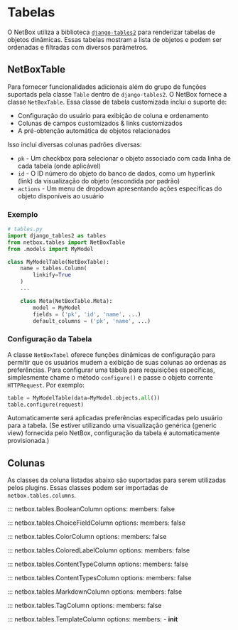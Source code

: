 # Tabelas

O NetBox utiliza a biblioteca [`django-tables2`](https://django-tables2.readthedocs.io/) para renderizar tabelas de objetos dinâmicas. Essas tabelas mostram a lista de objetos e podem ser ordenadas e filtradas com diversos parâmetros.

## NetBoxTable

Para fornecer funcionalidades adicionais além do grupo de funções suportads pela classe `Table` dentro de `django-tables2`. O NetBox fornece a classe `NetBoxTable`. Essa classe de tabela customizada inclui o suporte de:

* Configuração do usuário para exibição de coluna e ordenamento
* Colunas de campos customizados & links customizados
* A pré-obtenção automática de objetos relacionados

Isso inclui diversas colunas padrões diversas:

* `pk` - Um checkbox para selecionar o objeto associado com cada linha de cada tabela (onde aplicável)
* `id` - O ID número do objeto do banco de dados, como um hyperlink (link) da visualização do objeto (escondida por padrão)
* `actions` - Um menu de dropdown apresentando ações específicas do objeto disponíveis ao usuário

### Exemplo

```python
# tables.py
import django_tables2 as tables
from netbox.tables import NetBoxTable
from .models import MyModel

class MyModelTable(NetBoxTable):
    name = tables.Column(
        linkify=True
    )
    ...

    class Meta(NetBoxTable.Meta):
        model = MyModel
        fields = ('pk', 'id', 'name', ...)
        default_columns = ('pk', 'name', ...)
```

### Configuração da Tabela

A classe `NetBoxTabel` oferece funções dinâmicas de configuração para permitir que os usuários mudem a exibição de suas colunas ao ordenas as preferências. Para configurar uma tabela para requisições específicas, simplesmente chame o método `configure()` e passe o objeto corrente `HTTPRequest`. Por exemplo:

```python
table = MyModelTable(data=MyModel.objects.all())
table.configure(request)
```

Automaticamente será aplicadas preferências especificadas pelo usuário para a tabela. (Se estiver utilizando uma visualização genérica (generic view) fornecida pelo NetBox, configuração da tabela é automaticamente provisionada.)

## Colunas

As classes da coluna listadas abaixo são suportadas para serem utilizadas pelos plugins. Essas classes podem ser importadas de `netbox.tables.columns`.

::: netbox.tables.BooleanColumn
    options:
      members: false

::: netbox.tables.ChoiceFieldColumn
    options:
      members: false

::: netbox.tables.ColorColumn
    options:
      members: false

::: netbox.tables.ColoredLabelColumn
    options:
      members: false

::: netbox.tables.ContentTypeColumn
    options:
      members: false

::: netbox.tables.ContentTypesColumn
    options:
      members: false

::: netbox.tables.MarkdownColumn
    options:
      members: false

::: netbox.tables.TagColumn
    options:
      members: false

::: netbox.tables.TemplateColumn
    options:
      members:
        - __init__
